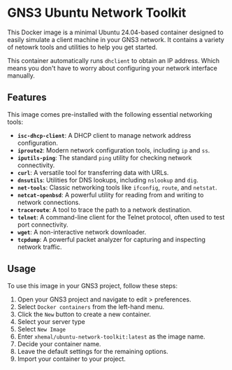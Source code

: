 # GNS3 Ubuntu Network Toolkit

This Docker image is a minimal Ubuntu 24.04-based container designed to easily simulate a client machine in your GNS3 network. It contains a variety of netowrk tools and utilities to help you get started.

This container automatically runs `dhclient` to obtain an IP address. Which means you don't have to worry about configuring your network interface manually.

## Features

This image comes pre-installed with the following essential networking tools:

* **`isc-dhcp-client`**: A DHCP client to manage network address configuration.
* **`iproute2`**: Modern network configuration tools, including `ip` and `ss`.
* **`iputils-ping`**: The standard `ping` utility for checking network connectivity.
* **`curl`**: A versatile tool for transferring data with URLs.
* **`dnsutils`**: Utilities for DNS lookups, including `nslookup` and `dig`.
* **`net-tools`**: Classic networking tools like `ifconfig`, `route`, and `netstat`.
* **`netcat-openbsd`**: A powerful utility for reading from and writing to network connections.
* **`traceroute`**: A tool to trace the path to a network destination.
* **`telnet`**: A command-line client for the Telnet protocol, often used to test port connectivity.
* **`wget`**: A non-interactive network downloader.
* **`tcpdump`**: A powerful packet analyzer for capturing and inspecting network traffic.

## Usage

To use this image in your GNS3 project, follow these steps:

1. Open your GNS3 project and navigate to edit > preferences.
2. Select `Docker containers` from the left-hand menu.
3. Click the `New` button to create a new container.
4. Select your server type
5. Select `New Image`
6. Enter `xhemal/ubuntu-network-toolkit:latest` as the image name.
7. Decide your container name.
8. Leave the default settings for the remaining options.
9. Import your container to your project.

